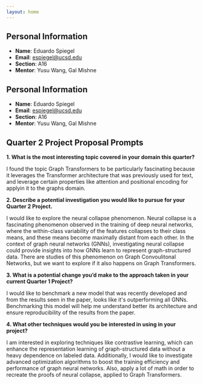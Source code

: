 ```yaml
---
layout: home
---
```


## Personal Information
- **Name**: Eduardo Spiegel
- **Email**: espiegel@ucsd.edu
- **Section**: A16
- **Mentor**: Yusu Wang, Gal Mishne

## Personal Information
- **Name**: Eduardo Spiegel
- **Email**: espiegel@ucsd.edu
- **Section**: A16
- **Mentor**: Yusu Wang, Gal Mishne

## Quarter 2 Project Proposal Prompts

**1. What is the most interesting topic covered in your domain this quarter?**

I found the topic Graph Transformers to be particularly fascinating because it leverages the Transformer architecture that was previously used for text, and leverage certain properties like attention and positional encoding for applyin it to the graphs domain.

**2. Describe a potential investigation you would like to pursue for your Quarter 2 Project.**

I would like to explore the neural collapse phenomenon. Neural collapse is a fascinating phenomenon observed in the training of deep neural networks, where the within-class variability of the features collapses to their class means, and these means become maximally distant from each other. In the context of graph neural networks (GNNs), investigating neural collapse could provide insights into how GNNs learn to represent graph-structured data. There are studies of this phenomenon on Graph Convoulitonal Networks, but we want to explore if it also happens on Graph Transformers.

**3. What is a potential change you’d make to the approach taken in your current Quarter 1 Project?**

I would like to benchmark a new model that was recently developed and from the results seen in the paper, looks like it's outperforming all GNNs. Benchmarking this model will help me understand better its architecture and ensure reproducibility of the results from the paper.

**4. What other techniques would you be interested in using in your project?**

I am interested in exploring techniques like contrastive learning, which can enhance the representation learning of graph-structured data without a heavy dependence on labeled data. Additionally, I would like to investigate advanced optimization algorithms to boost the training efficiency and performance of graph neural networks. Also, apply a lot of math in order to recreate the proofs of neural collapse, applied to Graph Transformers.
